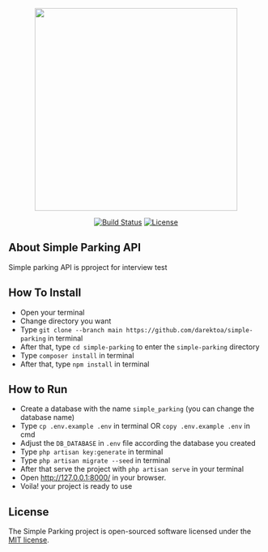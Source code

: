 <p align="center"><a href="https://laravel.com" target="_blank"><img src="https://raw.githubusercontent.com/laravel/art/master/logo-lockup/5%20SVG/2%20CMYK/1%20Full%20Color/laravel-logolockup-cmyk-red.svg" width="400"></a></p>

<p align="center">
<a href="https://travis-ci.org/laravel/framework"><img src="https://travis-ci.org/laravel/framework.svg" alt="Build Status"></a>
<a href="https://packagist.org/packages/laravel/framework"><img src="https://img.shields.io/packagist/l/laravel/framework" alt="License"></a>
</p>

## About Simple Parking API

Simple parking API is pproject for interview test

## How To Install
- Open your terminal
- Change directory you want
- Type `git clone --branch main https://github.com/darektoa/simple-parking` in terminal
- After that, type `cd simple-parking` to enter the `simple-parking` directory
- Type `composer install` in terminal
- After that, type `npm install` in terminal 

## How to Run
- Create a database with the name `simple_parking` (you can change the database name)
- Type `cp .env.example .env` in terminal OR `copy .env.example .env` in cmd
- Adjust the `DB_DATABASE` in `.env` file according the database you created 
- Type `php artisan key:generate` in terminal
- Type `php artisan migrate --seed` in terminal
- After that serve the project with `php artisan serve` in your terminal
- Open http://127.0.0.1:8000/ in your browser.
- Voila! your project is ready to use

## License

The Simple Parking project is open-sourced software licensed under the [MIT license](https://opensource.org/licenses/MIT).
